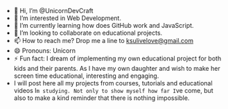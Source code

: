 - 👋 Hi, I’m @UnicornDevCraft
- 👀 I’m interested in Web Development.
- 🌱 I’m currently learning how does GitHub work and JavaScript.
- 💞️ I’m looking to collaborate on educational projects.
- 📫 How to reach me? Drop me a line to ksulivelove@gmail.com
- 😄 Pronouns: Unicorn
- ⚡ Fun fact: I dream of implementing my own educational project for both kids and their parents. As I have my own daughter and wish to make her screen time educational, interesting and engaging.
- I will post here all my projects from courses, tutorials and educational videos I`m studying. Not only to show myself how far I`ve come, but also to make a kind reminder that there is nothing impossible. 

<!---
UnicornDevCraft/UnicornDevCraft is a ✨ special ✨ repository because its `README.md` (this file) appears on your GitHub profile.
You can click the Preview link to take a look at your changes.
--->
